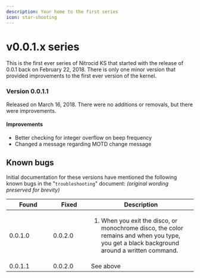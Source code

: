 ```yaml
---
description: Your home to the first series
icon: star-shooting
---
```


# v0.0.1.x series

This is the first ever series of Nitrocid KS that started with the release of 0.0.1 back on February 22, 2018. There is only one minor version that provided improvements to the first ever version of the kernel.

### Version 0.0.1.1

Released on March 16, 2018. There were no additions or removals, but there were improvements.

#### Improvements

* Better checking for integer overflow on beep frequency
* Changed a message regarding MOTD change message

## Known bugs

Initial documentation for these versions have mentioned the following known bugs in the "`troubleshooting`" document: _(original wording preserved for brevity)_

<table><thead><tr><th width="102">Found</th><th width="86">Fixed</th><th>Description</th></tr></thead><tbody><tr><td>0.0.1.0</td><td>0.0.2.0</td><td><ol><li>When you exit the disco, or monochrome disco, the color remains and when you type, you get a black background around a written command.</li></ol></td></tr><tr><td>0.0.1.1</td><td>0.0.2.0</td><td>See above</td></tr></tbody></table>
